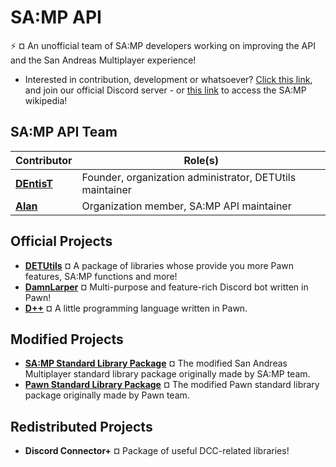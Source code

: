 # SA:MP API
:zap: ¤ An unofficial team of SA:MP developers working on improving the API and the San Andreas Multiplayer experience!

- Interested in contribution, development or whatsoever? [Click this link](https://discord.gg/k54r9YVY8R), and join our official Discord server - or [this link](https://github.com/samp-api/samp-wiki) to access the SA:MP wikipedia!

## SA:MP API Team

| Contributor | Role(s) |
|----------------------------------|----------------------------------|
| **[DEntisT](https://github.com/dentis-t)** | Founder, organization administrator, DETUtils maintainer |
| **[Alan](https://github.com/meisalan)** | Organization member, SA:MP API maintainer |

## Official Projects

- [**DETUtils**](https://github.com/samp-api/DETUtils) ¤ A package of libraries whose provide you more Pawn features, SA:MP functions and more!
- [**DamnLarper**](https://github.com/samp-api/DamnLarper) ¤ Multi-purpose and feature-rich Discord bot written in Pawn!
- [**D++**](https://github.com/samp-api/dpp) ¤ A little programming language written in Pawn.

## Modified Projects

- [**SA:MP Standard Library Package**](https://github.com/samp-api/samp-stdlib) ¤ The modified San Andreas Multiplayer standard library package originally made by SA:MP team.
- [**Pawn Standard Library Package**](https://github.com/samp-api/pawn-stdlib) ¤ The modified Pawn standard library package originally made by Pawn team.

## Redistributed Projects

- **Discord Connector+** ¤ Package of useful DCC-related libraries!
